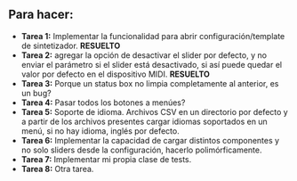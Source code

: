 ## Para hacer:

* **Tarea 1:** Implementar la funcionalidad para abrir configuración/template de sintetizador. **RESUELTO**
* **Tarea 2:** agregar la opción de desactivar el slider por defecto, y no enviar el parámetro si el slider está desactivado, si así puede quedar el valor por defecto en el dispositivo MIDI. **RESUELTO**
* **Tarea 3:** Porque un status box no limpia completamente al anterior, es un bug? 
* **Tarea 4:** Pasar todos los botones a menúes? 
* **Tarea 5:** Soporte de idioma. Archivos CSV en un directorio por defecto y a partir de los archivos presentes cargar idiomas soportados en un menú, si no hay idioma, inglés por defecto. 
* **Tarea 6:** Implementar la capacidad de cargar distintos componentes y no solo sliders desde la configuración, hacerlo polimórficamente.
* **Tarea 7:** Implementar mi propia clase de tests.
* **Tarea 8:** Otra tarea.